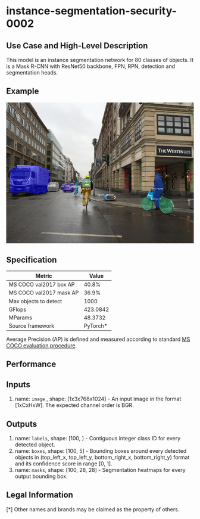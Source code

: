 # instance-segmentation-security-0002

## Use Case and High-Level Description

This model is an instance segmentation network for 80 classes of objects.
It is a Mask R-CNN with ResNet50 backbone, FPN, RPN, detection and
segmentation heads.

## Example

![](./instance-segmentation-security-0002.png)

## Specification

| Metric                          | Value                                     |
|---------------------------------|-------------------------------------------|
| MS COCO val2017 box AP          | 40.8%                                     |
| MS COCO val2017 mask AP         | 36.9%                                     |
| Max objects to detect           | 1000                                      |
| GFlops                          | 423.0842                                  |
| MParams                         | 48.3732                                   |
| Source framework                | PyTorch\*                                 |

Average Precision (AP) is defined and measured according to standard
[MS COCO evaluation procedure](http://cocodataset.org/#detection-eval).

## Performance

## Inputs

1.	name: `image` , shape: [1x3x768x1024] - An input image in the format
    [1xCxHxW]. The expected channel order is BGR.

## Outputs

1.	name: `labels`, shape: [100, ] - Contiguous integer class ID for every
    detected object.
2.	name: `boxes`, shape: [100, 5] - Bounding boxes around every detected objects
    in (top_left_x, top_left_y, bottom_right_x, bottom_right_y) format and its
    confidence score in range [0, 1].
3.	name: `masks`, shape: [100, 28, 28] - Segmentation heatmaps for every output
    bounding box.

## Legal Information
[*] Other names and brands may be claimed as the property of others.
